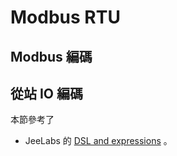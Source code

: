 # Modbus RTU

## Modbus 編碼

## 從站 IO 編碼

本節參考了
* JeeLabs 的 [DSL and expressions](https://jeelabs.org/article/1608b/) 。